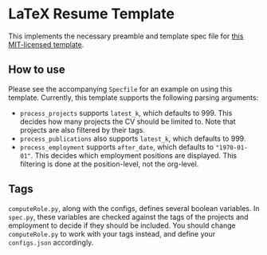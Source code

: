 # LaTeX Resume Template

This implements the necessary preamble and template spec file for [this MIT-licensed template](https://github.com/rajnikant7008/Latex-Resume-Template/tree/master).

## How to use

Please see the accompanying `Specfile` for an example on using this template. Currently, this template supports the following parsing arguments:

* `process_projects` supports `latest_k`, which defaults to 999. This decides how many projects the CV should be limited to. Note that projects are also filtered by their tags.
* `process_publications` also supports `latest_k`, which defaults to 999.
* `process_employment` supports `after_date`, which defaults to `"1970-01-01"`. This decides which employment positions are displayed. This filtering is done at the position-level, not the org-level.

## Tags

`computeRole.py`, along with the configs, defines several boolean variables. In `spec.py`, these variables are checked against the tags of the projects and employment to decide if they should be included. You should change `computeRole.py` to work with your tags instead, and define your `configs.json` accordingly.
